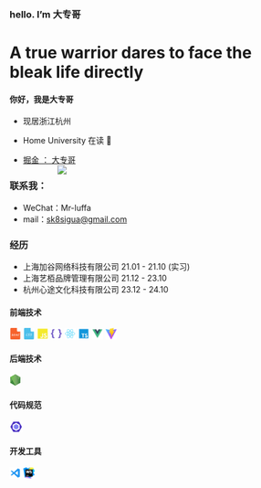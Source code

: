 ### hello. I’m 大专哥

# A true warrior dares to face the bleak life directly

#### 你好，我是大专哥
  - 现居浙江杭州
  - Home University  在读 🤪

  - <a href="https://juejin.cn/user/3430935659022216">掘金 ： 大专哥</a>
   <a><img align="right" width="420" src="https://github-readme-stats.vercel.app/api?username=SK-Luffa&bg_color=30,e96443,904e95&title_color=fff&text_color=fff&hide_border=true" /></a>


### 联系我： 
 - WeChat：Mr-luffa
 - mail：sk8sigua@gmail.com
### 经历
- 上海加谷网络科技有限公司 21.01 - 21.10 (实习)
- 上海艺栢品牌管理有限公司 21.12 - 23.10
- 杭州心途文化科技有限公司 23.12 - 24.10

#### 前端技术
<code><img height="20" src="./img/Html.png" title="Html" /></code>
<code><img height="20" src="./img/Css.png" title="Html" /></code>
<code><img height="20" src="./img/JavaScript.png" title="Html" /></code>
<code><img height="20" src="./img/Less.png" title="Html" /></code>
<code><img height="20" src="./img/React.png" title="Html" /></code>
<code><img height="20" src="./img/Typescript.png" title="Html" /></code>
<code><img height="20" src="./img/Vue.png" title="Html" /></code>
<code><img height="20" src="./img/Vite.png" title="Html" /></code>

#### 后端技术
<code><img height="20" src="./img/Node.png" title="Html" /></code>

#### 代码规范
<code><img height="20" src="./img/Eslint.png" title="Html" /></code>

#### 开发工具
<code><img height="20" src="./img/Vscode.png" title="Html" /></code>
<code><img height="20" src="./img/Webstorm.png" title="Html" /></code>



  

